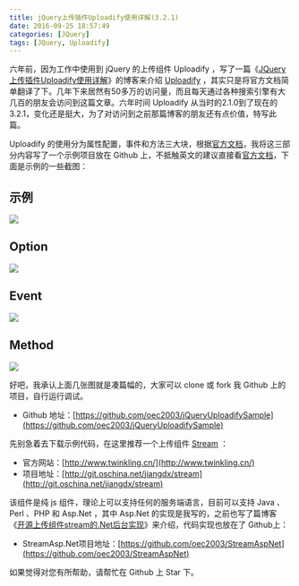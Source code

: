 ```yaml
---
title: jQuery上传插件Uploadify使用详解(3.2.1)
date: 2016-09-25 18:57:49
categories: [JQuery]
tags: [JQuery, Uploadify]
---
```


六年前，因为工作中使用到 jQuery 的上传组件 Uploadify ，写了一篇《[JQuery上传插件Uploadify使用详解](http://fwhyy.com/2010/01/jquery-upload-plugin-uploadify-use-explanation/)》的博客来介绍 [Uploadify](http://www.uploadify.com/) ，其实只是将官方文档简单翻译了下。几年下来居然有50多万的访问量，而且每天通过各种搜索引擎有大几百的朋友会访问到这篇文章。六年时间 Uploadify 从当时的2.1.0到了现在的3.2.1，变化还是挺大，为了对访问到之前那篇博客的朋友还有点价值，特写此篇。
<!--more-->
Uploadify 的使用分为属性配置，事件和方法三大块，根据[官方文档](http://www.uploadify.com/documentation/)，我将这三部分内容写了一个示例项目放在 Github 上，不抵触英文的建议直接看[官方文档](http://www.uploadify.com/documentation/)，下面是示例的一些截图：

## 示例

![](http://fwhyy.com/img/post/14748029914829.jpg)

## Option

![](http://fwhyy.com/img/post/14748030763241.jpg)

## Event

![](http://fwhyy.com/img/post/14748031195281.jpg)

## Method

![](http://fwhyy.com/img/post/14748031418177.jpg)

好吧，我承认上面几张图就是凑篇幅的，大家可以 clone 或 fork 我 Github 上的项目，自行运行调试。

* Github 地址：[https://github.com/oec2003/jQueryUploadifySample](https://github.com/oec2003/jQueryUploadifySample)

先别急着去下载示例代码，在这里推荐一个上传组件 [Stream](http://www.twinkling.cn/) ：

* 官方网站：[http://www.twinkling.cn/](http://www.twinkling.cn/)
* 项目地址：[http://git.oschina.net/jiangdx/stream](http://git.oschina.net/jiangdx/stream)

该组件是纯 js 组件，理论上可以支持任何的服务端语言，目前可以支持 Java 、Perl 、PHP 和 Asp.Net ，其中 Asp.Net 的实现是我写的，之前也写了篇博客《[开源上传组件stream的.Net后台实现](http://fwhyy.com/2015/08/stream-aspnet/)》来介绍，代码实现也放在了 Github上：

* StreamAsp.Net项目地址：[https://github.com/oec2003/StreamAspNet](https://github.com/oec2003/StreamAspNet)

如果觉得对您有所帮助，请帮忙在 Github 上 Star 下。

